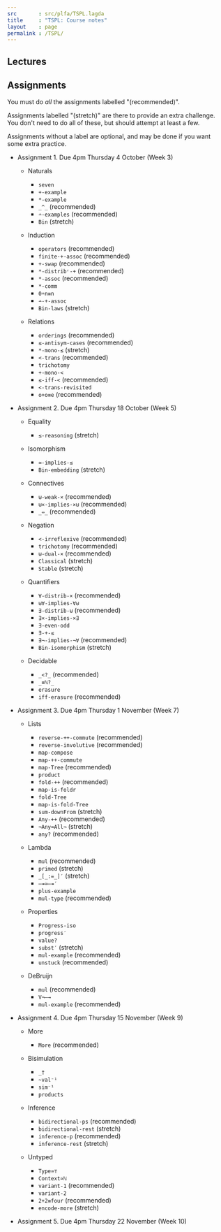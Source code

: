 ```yaml
---
src       : src/plfa/TSPL.lagda
title     : "TSPL: Course notes"
layout    : page
permalink : /TSPL/
---
```


## Lectures

## Assignments

You must do _all_ the assignments labelled "(recommended)".

Assignments labelled "(stretch)" are there to provide an extra challenge.
You don't need to do all of these, but should attempt at least a few.

Assignments without a label are optional, and may be done if you want
some extra practice.

* Assignment 1. Due 4pm Thursday 4 October (Week 3)

  + Naturals
    - `seven`
    - `+-example`
    - `*-example`
    - `_^_` (recommended)
    - `∸-examples` (recommended)
    - `Bin` (stretch)

  + Induction
    - `operators` (recommended)
    - `finite-+-assoc` (recommended)
    - `+-swap` (recommended)
    - `*-distribʳ-+` (recommended)
    - `*-assoc` (recommended)
    - `*-comm`
    - `0∸n≡n`
    - `∸-+-assoc`
    - `Bin-laws` (stretch)

  + Relations
    - `orderings` (recommended)
    - `≤-antisym-cases` (recommended)
    - `*-mono-≤` (stretch)
    - `<-trans` (recommended)
    - `trichotomy`
    - `+-mono-<`
    - `≤-iff-<` (recommended) 
    - `<-trans-revisited`
    - `o+o≡e` (recommended)

* Assignment 2. Due 4pm Thursday 18 October (Week 5)

  + Equality
    - `≤-reasoning` (stretch)

  + Isomorphism
    - `≃-implies-≲`
    - `Bin-embedding` (stretch)

  + Connectives
    - `⊎-weak-×` (recommended)
    - `⊎×-implies-×⊎` (recommended)
    - `_⇔_` (recommended)

  + Negation
    - `<-irreflexive` (recommended)
    - `trichotomy` (recommended)
    - `⊎-dual-×` (recommended)
    - `Classical` (stretch)
    - `Stable` (stretch)

  + Quantifiers
    - `∀-distrib-×` (recommended)
    - `⊎∀-implies-∀⊎`
    - `∃-distrib-⊎` (recommended)
    - `∃×-implies-×∃`
    - `∃-even-odd`
    - `∃-+-≤`
    - `∃¬-implies-¬∀` (recommended)
    - `Bin-isomorphism` (stretch)

  + Decidable
    - `_<?_` (recommended)
    - `_≡ℕ?_`
    - `erasure`
    - `iff-erasure` (recommended)

* Assignment 3. Due 4pm Thursday 1 November (Week 7)

  + Lists
    - `reverse-++-commute` (recommended)
    - `reverse-involutive` (recommended)
    - `map-compose`
    - `map-++-commute`
    - `map-Tree` (recommended)
    - `product`
    - `fold-++` (recommended)
    - `map-is-foldr`
    - `fold-Tree`
    - `map-is-fold-Tree`
    - `sum-downFrom` (stretch)
    - `Any-++` (recommended)
    - `¬Any≃All¬` (stretch)
    - `any?` (recommended)

  + Lambda
    - `mul` (recommended)
    - `primed` (stretch)
    - `_[_:=_]′` (stretch)
    - `—↠≃—↠′`
    - `plus-example`
    - `mul-type` (recommended)

  + Properties
    - `Progress-iso`
    - `progress′`
    - `value?`
    - `subst′` (stretch)
    - `mul-example` (recommended)
    - `unstuck` (recommended)

  + DeBruijn
    - `mul` (recommended)
    - `V¬—→`
    - `mul-example` (recommended)

* Assignment 4. Due 4pm Thursday 15 November (Week 9)

  + More
    - `More` (recommended)

  + Bisimulation
    - `_†`
    - `~val⁻¹`
    - `sim⁻¹`
    - `products`

  + Inference
    - `bidirectional-ps` (recommended)
    - `bidirectional-rest` (stretch)
    - `inference-p` (recommended)
    - `inference-rest` (stretch)

  + Untyped
    - `Type≃⊤`
    - `Context≃ℕ`
    - `variant-1` (recommended)
    - `variant-2`
    - `2+2≡four` (recommended)
    - `encode-more` (stretch)

* Assignment 5. Due 4pm Thursday 22 November (Week 10)
